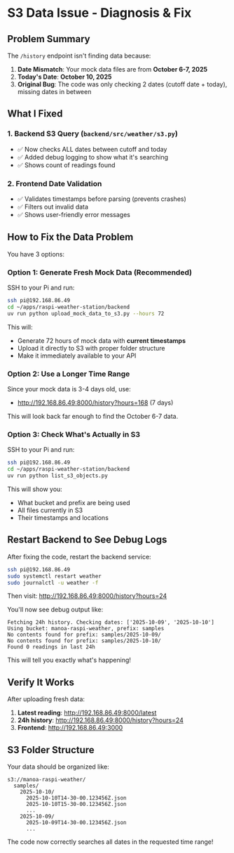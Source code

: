 # S3 Data Issue - Diagnosis & Fix

## Problem Summary

The `/history` endpoint isn't finding data because:

1. **Date Mismatch**: Your mock data files are from **October 6-7, 2025**
2. **Today's Date**: **October 10, 2025**
3. **Original Bug**: The code was only checking 2 dates (cutoff date + today), missing dates in between

## What I Fixed

### 1. **Backend S3 Query** (`backend/src/weather/s3.py`)
- ✅ Now checks ALL dates between cutoff and today
- ✅ Added debug logging to show what it's searching
- ✅ Shows count of readings found

### 2. **Frontend Date Validation**
- ✅ Validates timestamps before parsing (prevents crashes)
- ✅ Filters out invalid data
- ✅ Shows user-friendly error messages

## How to Fix the Data Problem

You have 3 options:

### Option 1: Generate Fresh Mock Data (Recommended)
SSH to your Pi and run:
```bash
ssh pi@192.168.86.49
cd ~/apps/raspi-weather-station/backend
uv run python upload_mock_data_to_s3.py --hours 72
```

This will:
- Generate 72 hours of mock data with **current timestamps**
- Upload it directly to S3 with proper folder structure
- Make it immediately available to your API

### Option 2: Use a Longer Time Range
Since your mock data is 3-4 days old, use:
- http://192.168.86.49:8000/history?hours=168 (7 days)

This will look back far enough to find the October 6-7 data.

### Option 3: Check What's Actually in S3
SSH to your Pi and run:
```bash
ssh pi@192.168.86.49
cd ~/apps/raspi-weather-station/backend
uv run python list_s3_objects.py
```

This will show you:
- What bucket and prefix are being used
- All files currently in S3
- Their timestamps and locations

## Restart Backend to See Debug Logs

After fixing the code, restart the backend service:
```bash
ssh pi@192.168.86.49
sudo systemctl restart weather
sudo journalctl -u weather -f
```

Then visit: http://192.168.86.49:8000/history?hours=24

You'll now see debug output like:
```
Fetching 24h history. Checking dates: ['2025-10-09', '2025-10-10']
Using bucket: manoa-raspi-weather, prefix: samples
No contents found for prefix: samples/2025-10-09/
No contents found for prefix: samples/2025-10-10/
Found 0 readings in last 24h
```

This will tell you exactly what's happening!

## Verify It Works

After uploading fresh data:
1. **Latest reading**: http://192.168.86.49:8000/latest
2. **24h history**: http://192.168.86.49:8000/history?hours=24
3. **Frontend**: http://192.168.86.49:3000

## S3 Folder Structure

Your data should be organized like:
```
s3://manoa-raspi-weather/
  samples/
    2025-10-10/
      2025-10-10T14-30-00.123456Z.json
      2025-10-10T15-30-00.123456Z.json
      ...
    2025-10-09/
      2025-10-09T14-30-00.123456Z.json
      ...
```

The code now correctly searches all dates in the requested time range!


